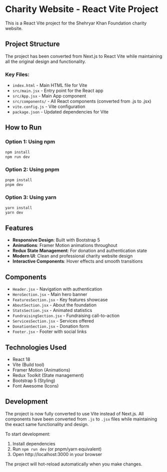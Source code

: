 # Charity Website - React Vite Project

This is a React Vite project for the Shehryar Khan Foundation charity website.

## Project Structure

The project has been converted from Next.js to React Vite while maintaining all the original design and functionality.

### Key Files:
- `index.html` - Main HTML file for Vite
- `src/main.jsx` - Entry point for the React app
- `src/App.jsx` - Main App component
- `src/components/` - All React components (converted from .js to .jsx)
- `vite.config.js` - Vite configuration
- `package.json` - Updated dependencies for Vite

## How to Run

### Option 1: Using npm
```bash
npm install
npm run dev
```

### Option 2: Using pnpm
```bash
pnpm install
pnpm dev
```

### Option 3: Using yarn
```bash
yarn install
yarn dev
```

## Features

- **Responsive Design**: Built with Bootstrap 5
- **Animations**: Framer Motion animations throughout
- **Redux State Management**: For donation and authentication state
- **Modern UI**: Clean and professional charity website design
- **Interactive Components**: Hover effects and smooth transitions

## Components

- `Header.jsx` - Navigation with authentication
- `HeroSection.jsx` - Main hero banner
- `FeaturesSection.jsx` - Key features showcase
- `AboutSection.jsx` - About the foundation
- `StatsSection.jsx` - Animated statistics
- `FundraisingSection.jsx` - Fundraising call-to-action
- `ServicesSection.jsx` - Services offered
- `DonationSection.jsx` - Donation form
- `Footer.jsx` - Footer with social links

## Technologies Used

- React 18
- Vite (Build tool)
- Framer Motion (Animations)
- Redux Toolkit (State management)
- Bootstrap 5 (Styling)
- Font Awesome (Icons)

## Development

The project is now fully converted to use Vite instead of Next.js. All components have been converted from `.js` to `.jsx` files while maintaining the exact same functionality and design.

To start development:
1. Install dependencies
2. Run `npm run dev` (or pnpm/yarn equivalent)
3. Open http://localhost:3000 in your browser

The project will hot-reload automatically when you make changes. 